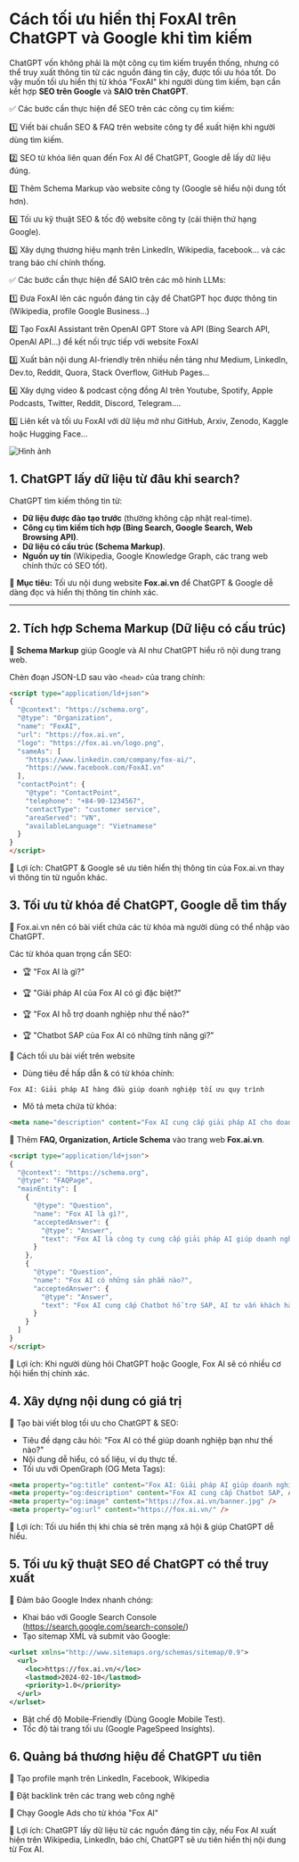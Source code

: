 # Cách tối ưu hiển thị FoxAI trên ChatGPT và Google khi tìm kiếm

ChatGPT vốn không phải là một công cụ tìm kiếm truyền thống, nhưng có thể truy xuất thông tin từ các nguồn đáng tin cậy, được tối ưu hóa tốt. Do vậy muốn tối ưu hiển thị từ khóa "FoxAI" khi người dùng tìm kiếm, bạn cần kết hợp **SEO trên Google** và **SAIO trên ChatGPT**.

✅ Các bước cần thực hiện để SEO trên các công cụ tìm kiếm:

1️⃣ Viết bài chuẩn SEO & FAQ trên website công ty để xuất hiện khi người dùng tìm kiếm.

2️⃣ SEO từ khóa liên quan đến Fox AI để ChatGPT, Google dễ lấy dữ liệu đúng.

3️⃣ Thêm Schema Markup vào website công ty (Google sẽ hiểu nội dung tốt hơn).

4️⃣ Tối ưu kỹ thuật SEO & tốc độ website công ty (cải thiện thứ hạng Google).

5️⃣ Xây dựng thương hiệu mạnh trên LinkedIn, Wikipedia, facebook... và các trang báo chí chính thống.


✅ Các bước cần thực hiện để SAIO trên các mô hình LLMs:

1️⃣ Đưa FoxAI lên các nguồn đáng tin cậy để ChatGPT học được thông tin (Wikipedia, profile Google Business...)

2️⃣ Tạo FoxAI Assistant trên OpenAI GPT Store và API (Bing Search API, OpenAI API...) để kết nối trực tiếp với website FoxAI

3️⃣ Xuất bản nội dung AI-friendly trên nhiều nền tảng như Medium, LinkedIn, Dev.to, Reddit, Quora, Stack Overflow, GitHub Pages...

4️⃣ Xây dựng video & podcast cộng đồng AI trên Youtube, Spotify, Apple Podcasts, Twitter, Reddit, Discord, Telegram....

5️⃣ Liên kết và tối ưu FoxAI với dữ liệu mở như GitHub, Arxiv, Zenodo, Kaggle hoặc Hugging Face...

![Hình ảnh](https://imgur.com/PZqBE6u)

## 1. ChatGPT lấy dữ liệu từ đâu khi search?
ChatGPT tìm kiếm thông tin từ:
- **Dữ liệu được đào tạo trước** (thường không cập nhật real-time).
- **Công cụ tìm kiếm tích hợp (Bing Search, Google Search, Web Browsing API)**.
- **Dữ liệu có cấu trúc (Schema Markup)**.
- **Nguồn uy tín** (Wikipedia, Google Knowledge Graph, các trang web chính thức có SEO tốt).

🔹 **Mục tiêu:** Tối ưu nội dung website **Fox.ai.vn** để ChatGPT & Google dễ dàng đọc và hiển thị thông tin chính xác.

---

## 2. Tích hợp Schema Markup (Dữ liệu có cấu trúc)
🔹 **Schema Markup** giúp Google và AI như ChatGPT hiểu rõ nội dung trang web.  

Chèn đoạn JSON-LD sau vào `<head>` của trang chính:
```html
<script type="application/ld+json">
{
  "@context": "https://schema.org",
  "@type": "Organization",
  "name": "FoxAI",
  "url": "https://fox.ai.vn",
  "logo": "https://fox.ai.vn/logo.png",
  "sameAs": [
    "https://www.linkedin.com/company/fox-ai/",
    "https://www.facebook.com/FoxAI.vn"
  ],
  "contactPoint": {
    "@type": "ContactPoint",
    "telephone": "+84-90-1234567",
    "contactType": "customer service",
    "areaServed": "VN",
    "availableLanguage": "Vietnamese"
  }
}
</script>
```

📌 Lợi ích: ChatGPT & Google sẽ ưu tiên hiển thị thông tin của Fox.ai.vn thay vì thông tin từ nguồn khác.

## 3. Tối ưu từ khóa để ChatGPT, Google dễ tìm thấy
🔹 Fox.ai.vn nên có bài viết chứa các từ khóa mà người dùng có thể nhập vào ChatGPT.

Các từ khóa quan trọng cần SEO:

* 🏆 "Fox AI là gì?"

* 🏆 "Giải pháp AI của Fox AI có gì đặc biệt?"

* 🏆 "Fox AI hỗ trợ doanh nghiệp như thế nào?"

* 🏆 "Chatbot SAP của Fox AI có những tính năng gì?"

🔹 Cách tối ưu bài viết trên website
* Dùng tiêu đề hấp dẫn & có từ khóa chính:

`Fox AI: Giải pháp AI hàng đầu giúp doanh nghiệp tối ưu quy trình`

* Mô tả meta chứa từ khóa:
```html
<meta name="description" content="Fox AI cung cấp giải pháp AI cho doanh nghiệp, chatbot hỗ trợ SAP, tối ưu hóa vận hành và quản lý thông tin thông minh." />
```

🔹 Thêm **FAQ, Organization, Article Schema** vào trang web **Fox.ai.vn**.

```html
<script type="application/ld+json">
{
  "@context": "https://schema.org",
  "@type": "FAQPage",
  "mainEntity": [
    {
      "@type": "Question",
      "name": "Fox AI là gì?",
      "acceptedAnswer": {
        "@type": "Answer",
        "text": "Fox AI là công ty cung cấp giải pháp AI giúp doanh nghiệp tự động hóa quy trình làm việc, tối ưu vận hành và cải thiện dịch vụ khách hàng."
      }
    },
    {
      "@type": "Question",
      "name": "Fox AI có những sản phẩm nào?",
      "acceptedAnswer": {
        "@type": "Answer",
        "text": "Fox AI cung cấp Chatbot hỗ trợ SAP, AI tư vấn khách hàng, giải pháp phân tích dữ liệu, và hệ thống AI tự động hóa quy trình."
      }
    }
  ]
}
</script>
```

📌 Lợi ích: Khi người dùng hỏi ChatGPT hoặc Google, Fox AI sẽ có nhiều cơ hội hiển thị chính xác.

## 4. Xây dựng nội dung có giá trị
🔹 Tạo bài viết blog tối ưu cho ChatGPT & SEO:

* Tiêu đề dạng câu hỏi: "Fox AI có thể giúp doanh nghiệp bạn như thế nào?"
* Nội dung dễ hiểu, có số liệu, ví dụ thực tế.
* Tối ưu với OpenGraph (OG Meta Tags):

```html
<meta property="og:title" content="Fox AI: Giải pháp AI giúp doanh nghiệp tăng hiệu suất" />
<meta property="og:description" content="Fox AI cung cấp Chatbot SAP, AI tự động hóa, phân tích dữ liệu giúp doanh nghiệp tối ưu quy trình." />
<meta property="og:image" content="https://fox.ai.vn/banner.jpg" />
<meta property="og:url" content="https://fox.ai.vn/" />
```
📌 Lợi ích: Tối ưu hiển thị khi chia sẻ trên mạng xã hội & giúp ChatGPT dễ hiểu.

## 5. Tối ưu kỹ thuật SEO để ChatGPT có thể truy xuất

🔹 Đảm bảo Google Index nhanh chóng:
* Khai báo với Google Search Console (https://search.google.com/search-console/)
* Tạo sitemap XML và submit vào Google:

```xml
<urlset xmlns="http://www.sitemaps.org/schemas/sitemap/0.9">
  <url>
    <loc>https://fox.ai.vn/</loc>
    <lastmod>2024-02-10</lastmod>
    <priority>1.0</priority>
  </url>
</urlset>
```
* Bật chế độ Mobile-Friendly (Dùng Google Mobile Test).
* Tốc độ tải trang tối ưu (Google PageSpeed Insights).

## 6. Quảng bá thương hiệu để ChatGPT ưu tiên
🔹 Tạo profile mạnh trên LinkedIn, Facebook, Wikipedia

🔹 Đặt backlink trên các trang web công nghệ

🔹 Chạy Google Ads cho từ khóa "Fox AI"

📌 Lợi ích: ChatGPT lấy dữ liệu từ các nguồn đáng tin cậy, nếu Fox AI xuất hiện trên Wikipedia, LinkedIn, báo chí, ChatGPT sẽ ưu tiên hiển thị nội dung từ Fox AI.